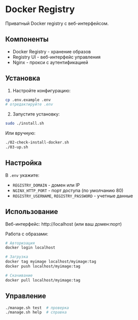 # Docker Registry

Приватный Docker registry с веб-интерфейсом.

## Компоненты

- Docker Registry - хранение образов
- Registry UI - веб-интерфейс управления
- Nginx - прокси с аутентификацией

## Установка

1. Настройте конфигурацию:
```bash
cp .env.example .env
# отредактируйте .env
```

2. Запустите установку:
```bash
sudo ./install.sh
```

Или вручную:
```bash
./02-check-install-docker.sh
./03-up.sh
```

## Настройка

В `.env` укажите:
- `REGISTRY_DOMAIN` - домен или IP
- `NGINX_HTTP_PORT` - порт доступа (по умолчанию 80)
- `REGISTRY_USERNAME`, `REGISTRY_PASSWORD` - учетные данные

## Использование

Веб-интерфейс: http://localhost (или ваш домен:порт)

Работа с образами:
```bash
# Авторизация
docker login localhost

# Загрузка
docker tag myimage localhost/myimage:tag
docker push localhost/myimage:tag

# Скачивание
docker pull localhost/myimage:tag
```

## Управление

```bash
./manage.sh test  # проверка
./manage.sh help  # справка
```
